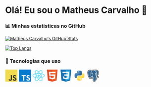 # Olá! Eu sou o Matheus Carvalho 👋

### 📊 Minhas estatísticas no GitHub

[![Matheus Carvalho's GitHub Stats](https://github-readme-stats.vercel.app/api?username=MatheusCarvalho&show_icons=true&title_color=007ACC&icon_color=007ACC&text_color=FFFFFF&bg_color=151515&hide_border=true&include_all_commits=true&count_private=true&cache_seconds=14400)](https://github.com/MatheusCarvalho)

[![Top Langs](https://github-readme-stats.vercel.app/api/top-langs/?username=MatheusCarvalho&layout=compact&title_color=007ACC&text_color=FFFFFF&bg_color=151515&hide_border=true&cache_seconds=14400)](https://github.com/MatheusCarvalho)


### 🚀 Tecnologias que uso

<p align="left">
  <img src="https://raw.githubusercontent.com/devicons/devicon/master/icons/javascript/javascript-original.svg" alt="javascript" width="40" height="40"/>
  <img src="https://raw.githubusercontent.com/devicons/devicon/master/icons/typescript/typescript-original.svg" alt="typescript" width="40" height="40"/>
  <img src="https://raw.githubusercontent.com/devicons/devicon/master/icons/react/react-original.svg" alt="react" width="40" height="40"/>
  <img src="https://raw.githubusercontent.com/devicons/devicon/master/icons/html5/html5-original.svg" alt="html5" width="40" height="40"/>
  <img src="https://raw.githubusercontent.com/devicons/devicon/master/icons/css3/css3-original.svg" alt="css3" width="40" height="40"/>
  <img src="https://raw.githubusercontent.com/devicons/devicon/master/icons/python/python-original.svg" alt="python" width="40" height="40"/>
  <img src="https://raw.githubusercontent.com/devicons/devicon/master/icons/postgresql/postgresql-original.svg" alt="postgresql" width="40" height="40"/>
</p>


